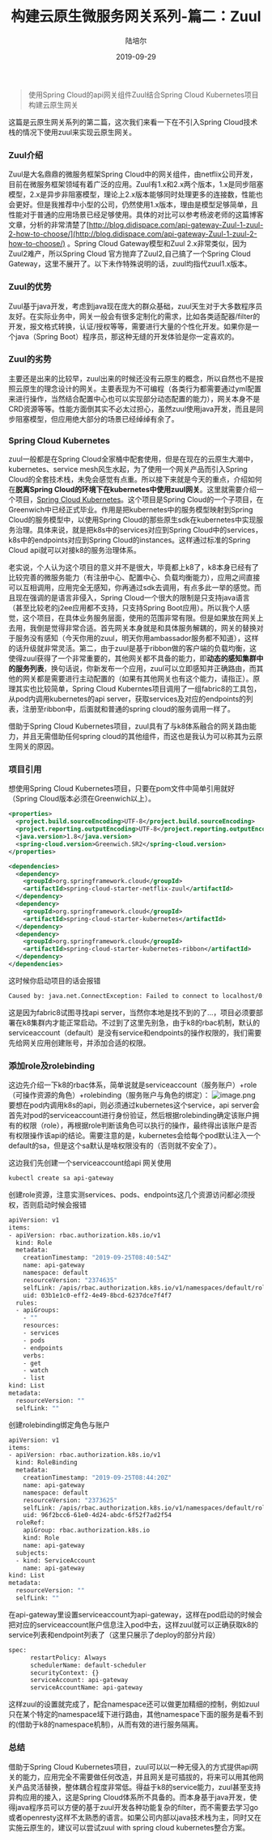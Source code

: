 ﻿---
title: "构建云原生微服务网关系列-篇二：Zuul"
date: 2019-09-29
excerpt: "云原生微服务网关系列"
description: "这篇是云原生网关系列的第二篇，这次我们来看一下在不引入Spring Cloud技术栈的情况下使用zuul来实现云原生网关。"
gitalk: true
image: "https://lupeier.cn-sh2.ufileos.com/ancient-antique-arch-220580.jpg"
author: 陆培尔
tags:
    - Cloud Native
    - Api Gateway
categories: [ Tech ]
---

> 使用Spring Cloud的api网关组件Zuul结合Spring Cloud Kubernetes项目构建云原生网关

这篇是云原生网关系列的第二篇，这次我们来看一下在不引入Spring Cloud技术栈的情况下使用zuul来实现云原生网关。

### Zuul介绍

Zuul是大名鼎鼎的微服务框架Spring Cloud中的网关组件，由netflix公司开发，目前在微服务框架领域有着广泛的应用。Zuul有1.x和2.x两个版本，1.x是同步阻塞模型，2.x是异步非阻塞模型，理论上2.x版本能够同时处理更多的连接数，性能也会更好。但是我推荐中小型的公司，仍然使用1.x版本，理由是模型足够简单，且性能对于普通的应用场景已经足够使用。具体的对比可以参考杨波老师的这篇博客文章，分析的非常清楚了[http://blog.didispace.com/api-gateway-Zuul-1-zuul-2-how-to-choose/](http://blog.didispace.com/api-gateway-Zuul-1-zuul-2-how-to-choose/) 。Spring Cloud Gateway模型和Zuul 2.x非常类似，因为Zuul2难产，所以Spring Cloud 官方抛弃了Zuul2,自己搞了一个Spring Cloud Gateway，这里不展开了。以下未作特殊说明的话，zuul均指代zuul1.x版本。

### Zuul的优势

Zuul基于java开发，考虑到java现在庞大的群众基础，zuul天生对于大多数程序员友好。在实际业务中，网关一般会有很多定制化的需求，比如各类适配器/filter的开发，报文格式转换，认证/授权等等，需要进行大量的个性化开发。如果你是一个java（Spring Boot）程序员，那这种无缝的开发体验是你一定喜欢的。

### Zuul的劣势

主要还是出来的比较早，zuul出来的时候还没有云原生的概念，所以自然也不是按照云原生的理念设计的网关。主要表现为不可编程（各类行为都需要通过yml配置来进行操作，当然结合配置中心也可以实现部分动态配置的能力），网关本身不是CRD资源等等。性能方面倒其实不必太过担心，虽然zuul使用java开发，而且是同步阻塞模型，但应用绝大部分的场景已经绰绰有余了。

### Spring Cloud Kubernetes

zuul一般都是在Spring Cloud全家桶中配套使用，但是在现在的云原生大潮中，kubernetes、service mesh风生水起，为了使用一个网关产品而引入Spring Cloud的全套技术栈，未免会感觉有点重。所以接下来就是今天的重点，介绍如何在**脱离Spring Cloud的环境下在kubernetes中使用zuul网关**。这里就需要介绍一个项目，[Spring Cloud Kubernetes](https://spring.io/projects/spring-cloud-kubernetes)。这个项目是Spring Cloud的一个子项目，在Greenwich中已经正式毕业。作用是把kubernetes中的服务模型映射到Spring Cloud的服务模型中，以使用Spring Cloud的那些原生sdk在kubernetes中实现服务治理。具体来说，就是把k8s中的services对应到Spring Cloud中的services，k8s中的endpoints对应到Spring Cloud的instances。这样通过标准的Spring Cloud api就可以对接k8的服务治理体系。

老实说，个人认为这个项目的意义并不是很大，毕竟都上k8了，k8本身已经有了比较完善的微服务能力（有注册中心、配置中心、负载均衡能力），应用之间直接可以互相调用，应用完全无感知，你再通过sdk去调用，有点多此一举的感觉。而且现在强调的是语言非侵入，Spring Cloud一个很大的限制是只支持java语言（甚至比较老的j2ee应用都不支持，只支持Spring Boot应用）。所以我个人感觉，这个项目，在具体业务服务层面，使用的范围非常有限。但是如果放在网关上去用，我倒是觉得非常合适。首先网关本身就是和具体服务解耦的，网关的替换对于服务没有感知（今天你用的zuul，明天你用ambassador服务都不知道），这样的话升级就非常灵活。第二，由于zuul是基于ribbon做的客户端的负载均衡，这使得zuul获得了一个非常重要的，其他网关都不具备的能力，即**动态的感知集群中的服务列表**，换句话说，你新发布一个应用，zuul可以立即感知并正确路由，而其他的网关都是需要进行主动配置的（如果有其他网关也有这个能力，请指正）。原理其实也比较简单，Spring Cloud Kuberntes项目调用了一组fabric8的工具包，从pod内调用kubernetes的api server，获取services及对应的endpoints的列表，注册至ribbon中，后面就和普通的spring cloud的服务调用一样了。

借助于Spring Cloud Kubernetes项目，zuul具有了与k8体系融合的网关路由能力，并且无需借助任何spring cloud的其他组件，而这也是我认为可以称其为云原生网关的原因。

### 项目引用

想使用Spring Cloud Kubernetes项目，只要在pom文件中简单引用就好（Spring Cloud版本必须在Greenwich以上）。

```xml
<properties>
  <project.build.sourceEncoding>UTF-8</project.build.sourceEncoding>
  <project.reporting.outputEncoding>UTF-8</project.reporting.outputEncoding>
  <java.version>1.8</java.version>
  <spring-cloud.version>Greenwich.SR2</spring-cloud.version>
</properties>

<dependencies>
  <dependency>
    <groupId>org.springframework.cloud</groupId>
    <artifactId>spring-cloud-starter-netflix-zuul</artifactId>
  </dependency>
  <dependency>
    <groupId>org.springframework.cloud</groupId>
    <artifactId>spring-cloud-starter-kubernetes</artifactId>
  </dependency>
  <dependency>
    <groupId>org.springframework.cloud</groupId>
    <artifactId>spring-cloud-starter-kubernetes-ribbon</artifactId>
  </dependency>
</dependencies>
```

这时候你启动项目的话会报错

```bash
Caused by: java.net.ConnectException: Failed to connect to localhost/0:0:0:0:0:0:0:1:6445
```

这是因为fabric8试图寻找api server，当然你本地是找不到的了...，项目必须要部署在k8集群内才能正常启动。不过到了这里先别急，由于k8的rbac机制，默认的serviceaccount（default）是没有service和endpoints的操作权限的，我们需要先给网关应用创建账号，并添加合适的权限。

### 添加role及rolebinding

这边先介绍一下k8的rbac体系，简单说就是serviceaccount（服务账户）+role（可操作资源的角色）+rolebinding（服务账户与角色的绑定）：
![image.png](https://upload-images.jianshu.io/upload_images/14871146-48026ab985090218.png?imageMogr2/auto-orient/strip%7CimageView2/2/w/1240)
要想在pod内调用k8s的api，则必须通过kubernetes这个service，api server会首先对pod的serviceaccount进行身份验证，然后根据rolebinding确定该账户拥有的权限（role），再根据role判断该角色可以执行的操作，最终得出该账户是否有权限操作该api的结论。需要注意的是，kubernetes会给每个pod默认注入一个default的sa，但是这个sa默认是啥权限没有的（否则就不安全了）。

这边我们先创建一个serviceaccount给api 网关使用

```bash
kubectl create sa api-gateway
```

创建role资源，注意实测services、pods、endpoints这几个资源访问都必须授权，否则启动时候会报错

```bash
apiVersion: v1
items:
- apiVersion: rbac.authorization.k8s.io/v1
  kind: Role
  metadata:
    creationTimestamp: "2019-09-25T08:40:54Z"
    name: api-gateway
    namespace: default
    resourceVersion: "2374635"
    selfLink: /apis/rbac.authorization.k8s.io/v1/namespaces/default/roles/api-gateway
    uid: 03b1e1c0-eff2-4e49-8bcd-6237dce7f4f7
  rules:
  - apiGroups:
    - ""
    resources:
    - services
    - pods
    - endpoints
    verbs:
    - get
    - watch
    - list
kind: List
metadata:
  resourceVersion: ""
  selfLink: ""
```

创建rolebinding绑定角色与账户

```bash
apiVersion: v1
items:
- apiVersion: rbac.authorization.k8s.io/v1
  kind: RoleBinding
  metadata:
    creationTimestamp: "2019-09-25T08:44:20Z"
    name: api-gateway
    namespace: default
    resourceVersion: "2373625"
    selfLink: /apis/rbac.authorization.k8s.io/v1/namespaces/default/rolebindings/api-gateway
    uid: 96f2bcc6-61e0-4d24-abdc-6f52f7ad2f54
  roleRef:
    apiGroup: rbac.authorization.k8s.io
    kind: Role
    name: api-gateway
  subjects:
  - kind: ServiceAccount
    name: api-gateway
kind: List
metadata:
  resourceVersion: ""
  selfLink: ""
```

在api-gateway里设置serviceaccount为api-gateway，这样在pod启动的时候会把对应的serviceaccount账户信息注入pod中去，这样zuul就可以正确获取k8的service列表和endpoint列表了（这里只展示了deploy的部分片段）

```bash
spec:
      restartPolicy: Always
      schedulerName: default-scheduler
      securityContext: {}
      serviceAccount: api-gateway
      serviceAccountName: api-gateway
```

这样zuul的设置就完成了，配合namespace还可以做更加精细的控制，例如zuul只在某个特定的namespace域下进行路由，其他namespace下面的服务是看不到的(借助于k8的namespace机制)，从而有效的进行服务隔离。

### 总结

借助于Spring Cloud Kubernetes项目，zuul可以以一种无侵入的方式提供api网关的能力，应用完全不需要做任何改造，并且网关是可插拔的，将来可以用其他网关产品灵活替换，整体耦合程度非常低。得益于k8的service能力，zuul甚至支持异构应用的接入，这是Spring Cloud体系所不具备的。而本身基于java开发，使得java程序员可以方便的基于zuul开发各种功能复杂的filter，而不需要去学习go或者openresty这样不太熟悉的语言。如果公司内部以java技术栈为主，同时又在实施云原生的，建议可以尝试zuul with spring cloud kubernetes整合方案。
